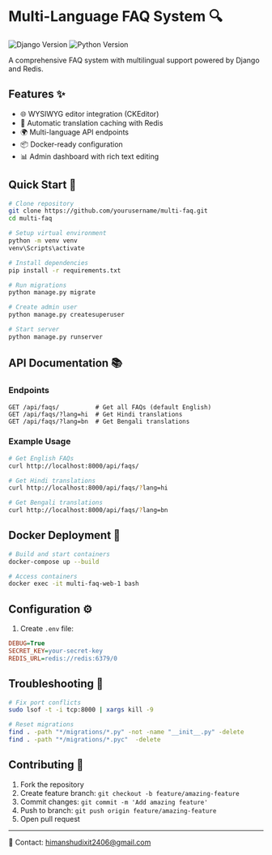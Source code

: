 # Multi-Language FAQ System 🔍

![Django Version](https://img.shields.io/badge/django-5.1-brightgreen)
![Python Version](https://img.shields.io/badge/python-3.12-blue)

A comprehensive FAQ system with multilingual support powered by Django and Redis.

## Features ✨
- 🌐 WYSIWYG editor integration (CKEditor)
- 🔄 Automatic translation caching with Redis
- 🌍 Multi-language API endpoints
- 📦 Docker-ready configuration
- 📊 Admin dashboard with rich text editing

## Quick Start 🚀

```bash
# Clone repository
git clone https://github.com/yourusername/multi-faq.git
cd multi-faq

# Setup virtual environment
python -m venv venv
venv\Scripts\activate

# Install dependencies
pip install -r requirements.txt

# Run migrations
python manage.py migrate

# Create admin user
python manage.py createsuperuser

# Start server
python manage.py runserver
```

## API Documentation 📚

### Endpoints
```http
GET /api/faqs/          # Get all FAQs (default English)
GET /api/faqs/?lang=hi  # Get Hindi translations
GET /api/faqs/?lang=bn  # Get Bengali translations
```

### Example Usage
```bash
# Get English FAQs
curl http://localhost:8000/api/faqs/

# Get Hindi translations
curl http://localhost:8000/api/faqs/?lang=hi

# Get Bengali translations
curl http://localhost:8000/api/faqs/?lang=bn
```

## Docker Deployment 🐳
```bash
# Build and start containers
docker-compose up --build

# Access containers
docker exec -it multi-faq-web-1 bash
```

## Configuration ⚙️
1. Create `.env` file:
```ini
DEBUG=True
SECRET_KEY=your-secret-key
REDIS_URL=redis://redis:6379/0
```

## Troubleshooting 🔧
```bash
# Fix port conflicts
sudo lsof -t -i tcp:8000 | xargs kill -9

# Reset migrations
find . -path "*/migrations/*.py" -not -name "__init__.py" -delete
find . -path "*/migrations/*.pyc"  -delete
```

## Contributing 🤝
1. Fork the repository
2. Create feature branch: `git checkout -b feature/amazing-feature`
3. Commit changes: `git commit -m 'Add amazing feature'`
4. Push to branch: `git push origin feature/amazing-feature`
5. Open pull request



---
📧 Contact: [himanshudixit2406@gmail.com](himanshudixit2406@gmail.com)
